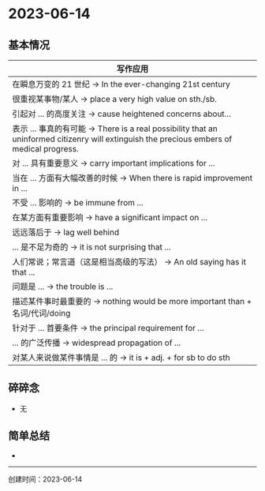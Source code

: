 # 2023-06-14

## 基本情况

| 写作应用                                                                                                                              |
|-----------------------------------------------------------------------------------------------------------------------------------|
| 在瞬息万变的 21 世纪 → In the ever-changing 21st century                                                                                  |
| 很重视某事物/某人 → place a very high value on sth./sb.                                                                                   |
| 引起对 ... 的高度关注 → cause heightened concerns about...                                                                                |
| 表示 ... 事真的有可能 → There is a real possibility that an uninformed citizenry will extinguish the precious embers of medical progress. |
| 对 ... 具有重要意义 → carry important implications for ...                                                                               |
| 当在 ... 方面有大幅改善的时候 → When there is rapid improvement in ...                                                                        |
| 不受 ... 影响的 → be immune from ...                                                                                                   |
| 在某方面有重要影响 → have a significant impact on ...                                                                                      |
| 远远落后于 → lag well behind                                                                                                           |
| ... 是不足为奇的 → it is not surprising that ...                                                                                        |
| 人们常说；常言道（这是相当高级的写法） → An old saying has it that ...                                                                               |
| 问题是 ... → the trouble is ...                                                                                                      |
| 描述某件事时最重要的 → nothing would be more important than + 名词/代词/doing                                                                   |
| 针对于 ... 首要条件 → the principal requirement for ...                                                                                  |
| ... 的广泛传播 → widespread propagation of ...                                                                                         |
| 对某人来说做某件事情是 ... 的 → it is + adj. + for sb to do sth                                                                               |

## 碎碎念

- 无

## 简单总结

- 

---

创建时间：2023-06-14